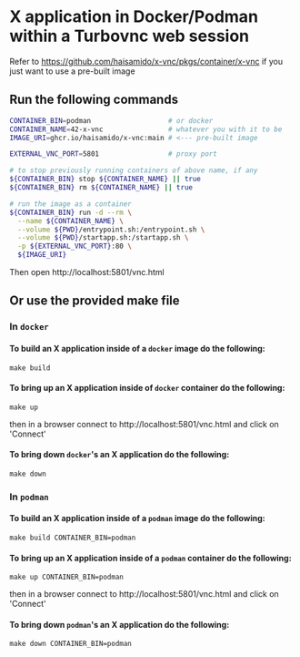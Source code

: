 # X application in Docker/Podman within a Turbovnc web session

Refer to https://github.com/haisamido/x-vnc/pkgs/container/x-vnc if you just want to use a pre-built image

## Run the following commands 

```bash
CONTAINER_BIN=podman                   # or docker
CONTAINER_NAME=42-x-vnc                # whatever you with it to be
IMAGE_URI=ghcr.io/haisamido/x-vnc:main # <--- pre-built image

EXTERNAL_VNC_PORT=5801                 # proxy port

# to stop previously running containers of above name, if any
${CONTAINER_BIN} stop ${CONTAINER_NAME} || true
${CONTAINER_BIN} rm ${CONTAINER_NAME} || true

# run the image as a container
${CONTAINER_BIN} run -d --rm \
  --name ${CONTAINER_NAME} \
  --volume ${PWD}/entrypoint.sh:/entrypoint.sh \
  --volume ${PWD}/startapp.sh:/startapp.sh \
  -p ${EXTERNAL_VNC_PORT}:80 \
  ${IMAGE_URI}

```

Then open http://localhost:5801/vnc.html

## Or use the provided make file

### In `docker`

#### To build an X application inside of a `docker` image do the following:

`make build`

#### To bring up an X application inside of `docker` container do the following:

`make up`

then in a browser connect to http://localhost:5801/vnc.html and click on 'Connect'

#### To bring down `docker`'s an X application do the following:

`make down`

### In `podman`

#### To build an X application inside of a `podman` image do the following:

`make build CONTAINER_BIN=podman`

#### To bring up an X application inside of a `podman` container do the following:

`make up CONTAINER_BIN=podman`

then in a browser connect to http://localhost:5801/vnc.html and click on 'Connect'

#### To bring down `podman`'s an X application do the following:

`make down CONTAINER_BIN=podman`
